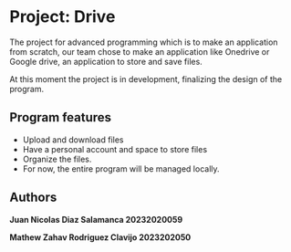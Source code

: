# Project: Drive
The project for advanced programming which is to make an application from scratch, our team chose to make an application like Onedrive or Google drive, an application to store and save files.

At this moment the project is in development, finalizing the design of the program.

## Program features
- Upload and download files
- Have a personal account and space to store files
- Organize the files.
- For now, the entire program will be managed locally.

## Authors
__Juan Nicolas Diaz Salamanca 20232020059__

__Mathew Zahav Rodriguez Clavijo 2023202050__
